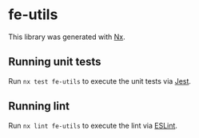 # fe-utils

This library was generated with [Nx](https://nx.dev).

## Running unit tests

Run `nx test fe-utils` to execute the unit tests via [Jest](https://jestjs.io).

## Running lint

Run `nx lint fe-utils` to execute the lint via [ESLint](https://eslint.org/).
